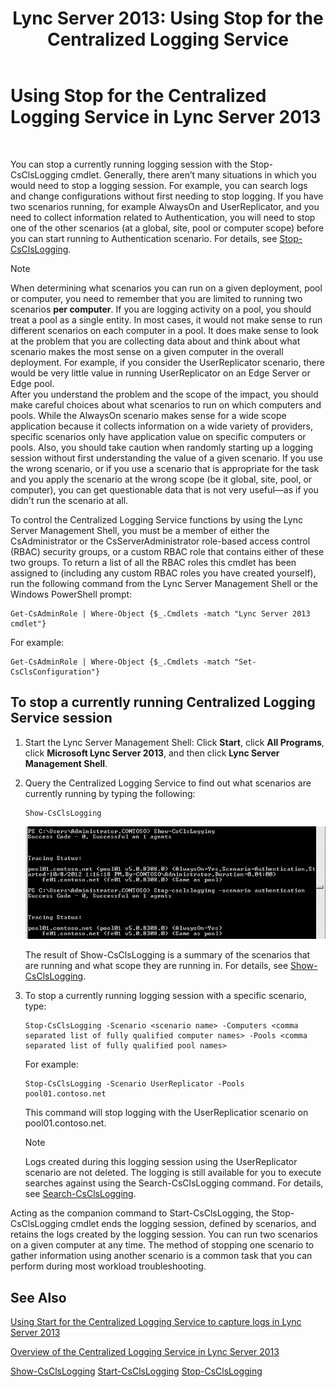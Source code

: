 ﻿---
title: 'Lync Server 2013: Using Stop for the Centralized Logging Service'
TOCTitle: Using Stop for the Centralized Logging Service
ms:assetid: 09ac093e-8f30-4874-84b4-12548ac8c898
ms:mtpsurl: https://technet.microsoft.com/en-us/library/JJ687964(v=OCS.15)
ms:contentKeyID: 49733549
ms.date: 07/23/2014
mtps_version: v=OCS.15
---

# Using Stop for the Centralized Logging Service in Lync Server 2013

 


You can stop a currently running logging session with the Stop-CsClsLogging cmdlet. Generally, there aren’t many situations in which you would need to stop a logging session. For example, you can search logs and change configurations without first needing to stop logging. If you have two scenarios running, for example AlwaysOn and UserReplicator, and you need to collect information related to Authentication, you will need to stop one of the other scenarios (at a global, site, pool or computer scope) before you can start running to Authentication scenario. For details, see [Stop-CsClsLogging](https://technet.microsoft.com/en-us/library/jj619180\(v=ocs.15\)).


> [!NOTE]
> When determining what scenarios you can run on a given deployment, pool or computer, you need to remember that you are limited to running two scenarios <STRONG>per computer</STRONG>. If you are logging activity on a pool, you should treat a pool as a single entity. In most cases, it would not make sense to run different scenarios on each computer in a pool. It does make sense to look at the problem that you are collecting data about and think about what scenario makes the most sense on a given computer in the overall deployment. For example, if you consider the UserReplicator scenario, there would be very little value in running UserReplicator on an Edge Server or Edge pool.<BR>After you understand the problem and the scope of the impact, you should make careful choices about what scenarios to run on which computers and pools. While the AlwaysOn scenario makes sense for a wide scope application because it collects information on a wide variety of providers, specific scenarios only have application value on specific computers or pools. Also, you should take caution when randomly starting up a logging session without first understanding the value of a given scenario. If you use the wrong scenario, or if you use a scenario that is appropriate for the task and you apply the scenario at the wrong scope (be it global, site, pool, or computer), you can get questionable data that is not very useful—as if you didn't run the scenario at all.



To control the Centralized Logging Service functions by using the Lync Server Management Shell, you must be a member of either the CsAdministrator or the CsServerAdministrator role-based access control (RBAC) security groups, or a custom RBAC role that contains either of these two groups. To return a list of all the RBAC roles this cmdlet has been assigned to (including any custom RBAC roles you have created yourself), run the following command from the Lync Server Management Shell or the Windows PowerShell prompt:

    Get-CsAdminRole | Where-Object {$_.Cmdlets -match "Lync Server 2013 cmdlet"}

For example:

    Get-CsAdminRole | Where-Object {$_.Cmdlets -match "Set-CsClsConfiguration"}

## To stop a currently running Centralized Logging Service session

1.  Start the Lync Server Management Shell: Click **Start**, click **All Programs**, click **Microsoft Lync Server 2013**, and then click **Lync Server Management Shell**.

2.  Query the Centralized Logging Service to find out what scenarios are currently running by typing the following:
    
        Show-CsClsLogging
    
    ![Windows PowerShell console after calling Show-CsCl](images/JJ687964.eb190c32-529c-4277-a731-52c47d22d8fa(OCS.15).jpg "Windows PowerShell console after calling Show-CsCl")
    
    The result of Show-CsClsLogging is a summary of the scenarios that are running and what scope they are running in. For details, see [Show-CsClsLogging](https://technet.microsoft.com/en-us/library/jj619173\(v=ocs.15\)).

3.  To stop a currently running logging session with a specific scenario, type:
    
        Stop-CsClsLogging -Scenario <scenario name> -Computers <comma separated list of fully qualified computer names> -Pools <comma separated list of fully qualified pool names>
    
    For example:
    
        Stop-CsClsLogging -Scenario UserReplicator -Pools pool01.contoso.net
    
    This command will stop logging with the UserReplicatior scenario on pool01.contoso.net.
    

    > [!NOTE]
    > Logs created during this logging session using the UserReplicator scenario are not deleted. The logging is still available for you to execute searches against using the Search-CsClsLogging command. For details, see <A href="https://technet.microsoft.com/en-us/library/jj619189(v=ocs.15)">Search-CsClsLogging</A>.



Acting as the companion command to Start-CsClsLogging, the Stop-CsClsLogging cmdlet ends the logging session, defined by scenarios, and retains the logs created by the logging session. You can run two scenarios on a given computer at any time. The method of stopping one scenario to gather information using another scenario is a common task that you can perform during most workload troubleshooting.

## See Also


[Using Start for the Centralized Logging Service to capture logs in Lync Server 2013](lync-server-2013-using-start-for-the-centralized-logging-service-to-capture-logs.md)  


[Overview of the Centralized Logging Service in Lync Server 2013](lync-server-2013-overview-of-the-centralized-logging-service.md)  


[Show-CsClsLogging](https://technet.microsoft.com/en-us/library/jj619173\(v=ocs.15\))  
[Start-CsClsLogging](https://technet.microsoft.com/en-us/library/jj619190\(v=ocs.15\))  
[Stop-CsClsLogging](https://technet.microsoft.com/en-us/library/jj619180\(v=ocs.15\))

